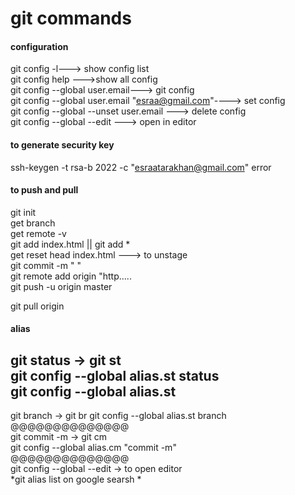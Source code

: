 # git commands
#### configuration   
git config -l---> show config list  
git config help --->show all config   
git config --global user.email---> git config  
git config --global user.email "esraa@gmail.com"----> set config  
git config --global --unset user.email ---> delete config   
git config --global --edit  ---> open in  editor  
#### to generate security key 
ssh-keygen -t rsa-b 2022 -c "esraatarakhan@gmail.com" error
#### to push and pull 
git init  
get branch  
get remote -v  
git add index.html  ||  git add *  
get reset head index.html  ---> to unstage  
git commit -m "    "  
git remote add origin "http.....  
git push -u origin master  

git pull origin 

#### alias
git status   -> git  st  
git config --global alias.st status  
git config --global alias.st  
-----------------------------  
git branch   -> git  br 
git config --global alias.st branch    
@@@@@@@@@@@@@@  
git commit -m   -> git  cm  
git config --global alias.cm "commit -m"   
@@@@@@@@@@@@@@  
git config --global --edit   -> to open editor  
*git alias list on google searsh * 






